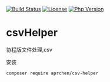 [![Build Status](https://travis-ci.org/aprchen/csvHelper.svg?branch=master)](https://travis-ci.org/aprchen/csvHelper)
[![License](https://img.shields.io/badge/license-Apache%202-4EB1BA.svg?style=flat-square)](https://www.apache.org/licenses/LICENSE-2.0.html)
[![Php Version](https://img.shields.io/badge/php-%3E=7.0-brightgreen.svg?maxAge=2592000)](https://github.com/aprchen/csvHelper)

# csvHelper

协程版文件处理,csv

 安装
```
composer require aprchen/csv-helper 
```

